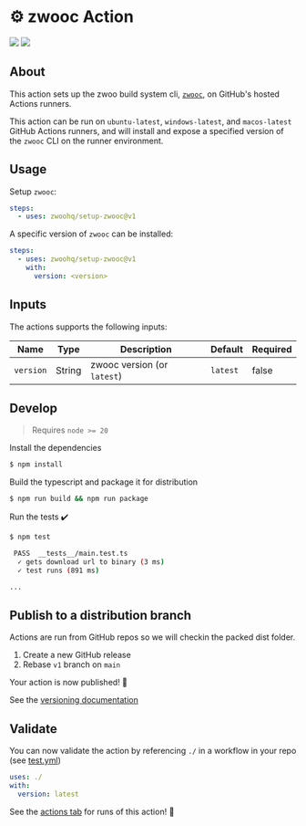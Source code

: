 # :gear: zwooc Action

![](https://github.com/zwoohq/setup-zwooc/workflows/build-test/badge.svg)
![](https://github.com/zwoohq/setup-zwooc/workflows/CodeQL/badge.svg)

## About

This action sets up the zwoo build system cli, [`zwooc`](https://github.com/zwoohq/zwooc), on GitHub's hosted Actions runners.

This action can be run on `ubuntu-latest`, `windows-latest`, and `macos-latest` GitHub Actions runners, and will install and expose a specified version of the `zwooc` CLI on the runner environment.

## Usage

Setup `zwooc`:

```yaml
steps:
  - uses: zwoohq/setup-zwooc@v1
```

A specific version of `zwooc` can be installed:

```yaml
steps:
  - uses: zwoohq/setup-zwooc@v1
    with:
      version: <version>
```


## Inputs

The actions supports the following inputs:

| Name      | Type   | Description                 | Default  | Required |
| --------- | ------ | --------------------------- | -------- | -------- |
| `version` | String | zwooc version (or `latest`) | `latest` | false    |


## Develop

> Requires `node >= 20`

Install the dependencies

```bash
$ npm install
```

Build the typescript and package it for distribution

```bash
$ npm run build && npm run package
```

Run the tests :heavy_check_mark:

```bash
$ npm test

 PASS  __tests__/main.test.ts
  ✓ gets download url to binary (3 ms)
  ✓ test runs (891 ms)

...
```

## Publish to a distribution branch

Actions are run from GitHub repos so we will checkin the packed dist folder.

1. Create a new GitHub release
2. Rebase `v1` branch on `main`

Your action is now published! :rocket:

See the [versioning documentation](https://github.com/actions/toolkit/blob/master/docs/action-versioning.md)

## Validate

You can now validate the action by referencing `./` in a workflow in your repo (see [test.yml](.github/workflows/test.yml))

```yaml
uses: ./
with:
  version: latest
```

See the [actions tab](https://github.com/actions/typescript-action/actions) for runs of this action! :rocket:
